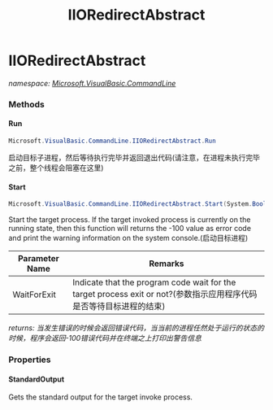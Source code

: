 ﻿---
title: IIORedirectAbstract
---

# IIORedirectAbstract
_namespace: [Microsoft.VisualBasic.CommandLine](N-Microsoft.VisualBasic.CommandLine.html)_





### Methods

#### Run
```csharp
Microsoft.VisualBasic.CommandLine.IIORedirectAbstract.Run
```
启动目标子进程，然后等待执行完毕并返回退出代码(请注意，在进程未执行完毕之前，整个线程会阻塞在这里)

#### Start
```csharp
Microsoft.VisualBasic.CommandLine.IIORedirectAbstract.Start(System.Boolean)
```
Start the target process. If the target invoked process is currently on the running state, 
 then this function will returns the -100 value as error code and print the warning 
 information on the system console.(启动目标进程)

|Parameter Name|Remarks|
|--------------|-------|
|WaitForExit|Indicate that the program code wait for the target process exit or not?(参数指示应用程序代码是否等待目标进程的结束)|

_returns: 当发生错误的时候会返回错误代码，当当前的进程任然处于运行的状态的时候，程序会返回-100错误代码并在终端之上打印出警告信息_


### Properties

#### StandardOutput
Gets the standard output for the target invoke process.

